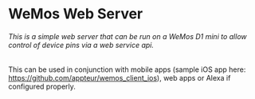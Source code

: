 # WeMos Web Server
###### This is a simple web server that can be run on a WeMos D1 mini to allow control of device pins via a web service api.

This can be used in conjunction with mobile apps (sample iOS app here: https://github.com/appteur/wemos_client_ios), web apps or Alexa if configured properly.